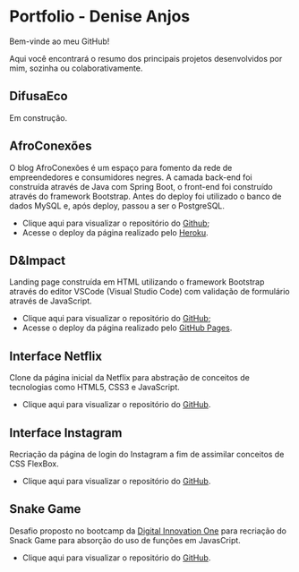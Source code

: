 # Portfolio - Denise Anjos

<p>Bem-vinde ao meu GitHub!</p>
<p>Aqui você encontrará o resumo dos principais projetos desenvolvidos por mim, sozinha ou colaborativamente.</p>

## DifusaEco

Em construção.

## AfroConexões
O blog AfroConexões é um espaço para fomento da rede de empreendedores e consumidores negres. A camada back-end foi construída através de Java com Spring Boot, o front-end foi construído através do framework Bootstrap. Antes do deploy foi utilizado o banco de dados MySQL e, após deploy, passou a ser o PostgreSQL.
- Clique aqui para visualizar o repositório do [Github](https://github.com/deniseanjos/afroconexoes);
- Acesse o deploy da página realizado pelo [Heroku](https://afroconexoes.herokuapp.com/).

## D&Impact
Landing page construída em HTML utilizando o framework Bootstrap através do editor VSCode (Visual Studio Code) com validação de formulário através de JavaScript.
- Clique aqui para visualizar o repositório do [GitHub](https://github.com/deniseanjos/landingpage-bootstrap);
- Acesse o deploy da página realizado pelo [GitHub Pages](https://deniseanjos.github.io/landingpage-bootstrap/).

## Interface Netflix
Clone da página inicial da Netflix para abstração de conceitos de tecnologias como HTML5, CSS3 e JavaScript.
- Clique aqui para visualizar o repositório do [GitHub](https://github.com/deniseanjos/netflix-interface).

## Interface Instagram
Recriação da página de login do Instagram a fim de assimilar conceitos de CSS FlexBox.
- Clique aqui para visualizar o repositório do [GitHub](https://github.com/deniseanjos/bootcamp-dio/tree/main/instagram).

## Snake Game
Desafio proposto no bootcamp da [Digital Innovation One](https://digitalinnovation.one/) para recriação do Snack Game para absorção do uso de funções em JavasCript.
- Clique aqui para visualizar o repositório do [GitHub](https://github.com/deniseanjos/bootcamp-dio/tree/main/snake-game).
